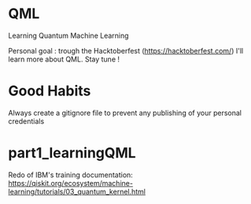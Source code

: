 # QML
Learning Quantum Machine Learning

Personal goal : trough the Hacktoberfest (https://hacktoberfest.com/) I'll learn more about QML.
Stay tune !

# Good Habits
Always create a gitignore file to prevent any publishing of your personal credentials

# part1_learningQML
Redo of IBM's training documentation: https://qiskit.org/ecosystem/machine-learning/tutorials/03_quantum_kernel.html
